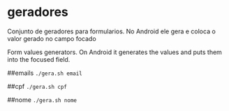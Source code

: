 # geradores
Conjunto de geradores para formularios.
No Android ele gera e coloca o valor gerado no campo focado

Form values generators.
On Android it generates the values and puts them into the focused field.

##emails
`./gera.sh email`

##cpf
`./gera.sh cpf`

##nome
`./gera.sh nome`

